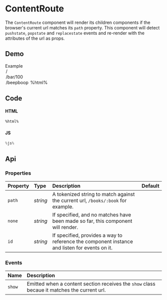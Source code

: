 # ContentRoute
The `ContentRoute` component will render its children components if the browser's current url matches its `path` property. This component will detect `pushstate`, `popstate` and `replacestate` events and re-render with the attributes of the url as props.

## Demo

<div class="example">
  <div class="header">Example</div>
  <div class="content">
    <input-select
      id="content-route-select"
      value="/"
      style="display: inline-block;"
      label="Select a URL">
      <option value="/">/</option>
      <option value="/bar/100">/bar/100</option>
      <option value="/beepboop">/beepboop</option>
    </input-select>
    %html%
  </div>
</div>

## Code

#### HTML

```html
%html%
```

#### JS

```js
%js%
```

<style>
  content-route {
    display: block;
  }

  content-route.show {
    margin: 30px 0 20px;
    padding-top: 30px;
    border-top: 1px solid var(--border);
  }
</style>

## Api

### Properties

| Property | Type | Description | Default |
| :--- | :--- | :--- | :--- |
| `path` | *string* | A tokenized string to match against the current url, `/books/:book` for example. | |
| `none` | *string* | If specified, and no matches have been made so far, this component will render. | |
| `id` | *string* | If specified, provides a way to reference the component instance and listen for events on it. | |


### Events

| Name | Description |
| :--- | :--- |
| `show` | Emitted when a content section receives the `show` class becaue it matches the current url. |
